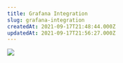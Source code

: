 ```yaml
---
title: Grafana Integration
slug: grafana-integration
createdAt: 2021-09-17T21:48:44.000Z
updatedAt: 2021-09-17T21:56:27.000Z
---
```


![](/images/docs/grafana.png)
